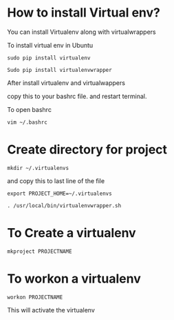 # How to install Virtual env?

You can install Virtualenv along with virtualwrappers

To install virtual env in Ubuntu

```
sudo pip install virtualenv
```

```
Sudo pip install virtualenvwrapper
```

After install virtualenv and virtualwappers

copy this to your bashrc file.
and restart terminal.

To open bashrc

```
vim ~/.bashrc
```
# Create directory for project 

```
mkdir ~/.virtualenvs
```
and copy this to last line of the file

```
export PROJECT_HOME=~/.virtualenvs
```

```
. /usr/local/bin/virtualenvwrapper.sh
```

# To Create a virtualenv
```
mkproject PROJECTNAME
```

# To workon a virtualenv
```
workon PROJECTNAME
```

This will activate the virtualenv
